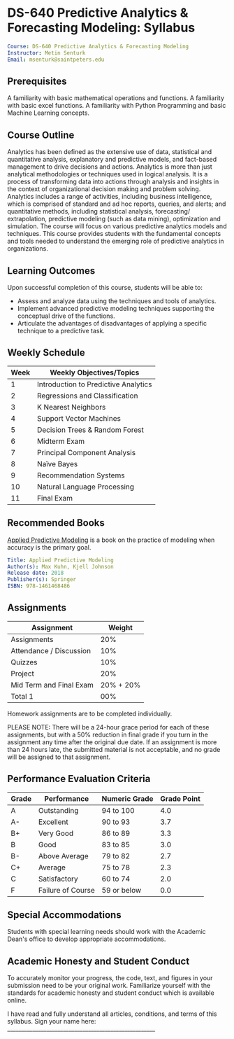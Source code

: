 # DS-640 Predictive Analytics & Forecasting Modeling: Syllabus

``` yml
Course: DS-640 Predictive Analytics & Forecasting Modeling
Instructor: Metin Senturk
Email: msenturk@saintpeters.edu
```

## Prerequisites

A familiarity with basic mathematical operations and functions.
A familiarity with basic excel functions.
A familiarity with Python Programming and basic Machine Learning concepts.

## Course Outline

Analytics has been defined as the extensive use of data, statistical and quantitative analysis, explanatory and
predictive models, and fact-based management to drive decisions and actions. Analytics is more than just
analytical methodologies or techniques used in logical analysis. It is a process of transforming data into actions
through analysis and insights in the context of organizational decision making and problem solving. Analytics
includes a range of activities, including business intelligence, which is comprised of standard and ad hoc
reports, queries, and alerts; and quantitative methods, including statistical analysis, forecasting/ extrapolation,
predictive modeling (such as data mining), optimization and simulation.
The course will focus on various predictive analytics models and techniques. This course provides students
with the fundamental concepts and tools needed to understand the emerging role of predictive analytics in
organizations.

## Learning Outcomes

Upon successful completion of this course, students will be able to:

- Assess and analyze data using the techniques and tools of analytics.
- Implement advanced predictive modeling techniques supporting the conceptual drive of the functions.
- Articulate the advantages of disadvantages of applying a specific technique to a predictive task.

## Weekly Schedule

| Week | Weekly Objectives/Topics             |
| ---- | ------------------------------------ |
| 1    | Introduction to Predictive Analytics |
| 2    | Regressions and Classification       |
| 3    | K Nearest Neighbors                  |
| 4    | Support Vector Machines              |
| 5    | Decision Trees & Random Forest       |
| 6    | Midterm Exam                         |
| 7    | Principal Component Analysis         |
| 8    | Naïve Bayes                          |
| 9    | Recommendation Systems               |
| 10   | Natural Language Processing          |
| 11   | Final Exam                           |

## Recommended Books

[Applied Predictive Modeling](http://appliedpredictivemodeling.com/about) is a book on the practice of modeling when accuracy is the primary goal.

``` yml
Title: Applied Predictive Modeling
Author(s): Max Kuhn, Kjell Johnson
Release date: 2018
Publisher(s): Springer
ISBN: 978-1461468486
```

## Assignments 

| Assignment              | Weight     |
| ----------------------- | ---------- |
| Assignments             | 20%        |
| Attendance / Discussion | 10%        |
| Quizzes                 | 10%        |
| Project                 | 20%        |
| Mid Term and Final Exam | 20% +  20% |
| Total 1                 | 00%        |

Homework assignments are to be completed individually.

PLEASE NOTE: There will be a 24-hour grace period for each of these assignments, but with a 50% reduction
in final grade if you turn in the assignment any time after the original due date. If an assignment is more than 24
hours late, the submitted material is not acceptable, and no grade will be assigned to that assignment.

## Performance Evaluation Criteria

| Grade | Performance       | Numeric Grade | Grade Point |
| ----- | ----------------- | ------------- | ----------- |
| A     | Outstanding       | 94 to 100     | 4.0         |
| A-    | Excellent         | 90 to 93      | 3.7         |
| B+    | Very Good         | 86 to 89      | 3.3         |
| B     | Good              | 83 to 85      | 3.0         |
| B-    | Above Average     | 79 to 82      | 2.7         |
| C+    | Average           | 75 to 78      | 2.3         |
| C     | Satisfactory      | 60 to 74      | 2.0         |
| F     | Failure of Course | 59 or below   | 0.0         |

## Special Accommodations

Students with special learning needs should work with the Academic Dean's office to develop appropriate
accommodations.

## Academic Honesty and Student Conduct

To accurately monitor your progress, the code, text, and figures in your submission need to be your original
work. Familiarize yourself with the standards for academic honesty and student conduct which is available
online.

I have read and fully understand all articles, conditions, and terms of this syllabus.
Sign your name here: _____________________________________________________
